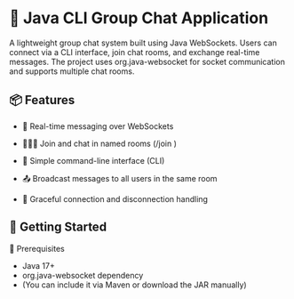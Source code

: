 # 📢 Java CLI Group Chat Application

A lightweight group chat system built using Java WebSockets. Users can connect via a CLI interface, join chat rooms, and exchange real-time messages. The project uses org.java-websocket for socket communication and supports multiple chat rooms.

## 📦 Features

- 🔌 Real-time messaging over WebSockets

- 🧑‍🤝‍🧑 Join and chat in named rooms (/join <room>)

- 🧼 Simple command-line interface (CLI)

- 📤 Broadcast messages to all users in the same room

- 🚪 Graceful connection and disconnection handling

## 🚀 Getting Started

📌 Prerequisites

- Java 17+
- org.java-websocket dependency
- (You can include it via Maven or download the JAR manually)
